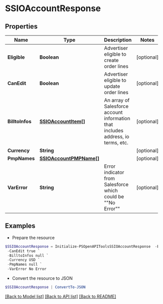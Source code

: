 # SSIOAccountResponse
## Properties

Name | Type | Description | Notes
------------ | ------------- | ------------- | -------------
**Eligible** | **Boolean** | Advertiser eligible to create order lines | [optional] 
**CanEdit** | **Boolean** | Advertiser eligible to update order lines | [optional] 
**BilltoInfos** | [**SSIOAccountItem[]**](SSIOAccountItem.md) | An array of Salesforce account information that includes address, io terms, etc. | [optional] 
**Currency** | **String** |  | [optional] 
**PmpNames** | [**SSIOAccountPMPName[]**](SSIOAccountPMPName.md) |  | [optional] 
**VarError** | **String** | Error indicator from Salesforce which could be &quot;&quot;No Error&quot;&quot; | [optional] 

## Examples

- Prepare the resource
```powershell
$SSIOAccountResponse = Initialize-PSOpenAPIToolsSSIOAccountResponse  -Eligible true `
 -CanEdit true `
 -BilltoInfos null `
 -Currency USD `
 -PmpNames null `
 -VarError No Error
```

- Convert the resource to JSON
```powershell
$SSIOAccountResponse | ConvertTo-JSON
```

[[Back to Model list]](../README.md#documentation-for-models) [[Back to API list]](../README.md#documentation-for-api-endpoints) [[Back to README]](../README.md)

